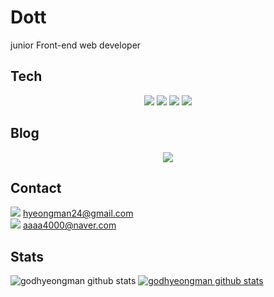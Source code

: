 # Dott

junior Front-end web developer

## Tech

<p align="center">
<img src="https://img.shields.io/badge/JavaScript-F7DF1E?style=flat-square&logo=JavaScript&logoColor=black"> <img src="https://img.shields.io/badge/React-61DAFB?style=flat-square&logo=React&logoColor=black"> <img src="https://img.shields.io/badge/Express-ffffff?style=flat-square&logo=Express&logoColor=black"> <img src="https://img.shields.io/badge/Node.js-339933?style=flat-square&logo=Node.js&logoColor=white">


## Blog

<p align="center">
<a href="https://www.notion.so/Dott-21d0ef2d8cca42efba9b246142a0bb60"><img src="https://img.shields.io/badge/Notion-000000?style=for-the-badge&logo=Notion&logoColor=white"></a>

## Contact

<img src="https://img.shields.io/badge/G_mail-EA4335?style=flat-square&logo=Gmail&logoColor=white"> hyeongman24@gmail.com</br>
<img src="https://img.shields.io/badge/naver-03C75A?style=flat-square&logo=naver&logoColor=white"> aaaa4000@naver.com

## Stats

![godhyeongman github stats](https://github-readme-stats.vercel.app/api?username=godhyeongman&show_icons=true)
[![godhyeongman github stats](https://github-readme-stats.vercel.app/api/top-langs/?username=godhyeongman&show_icons=true&hide_border=true&title_color=004386&icon_color=004386&layout=compact)](https://github.com/godhyeongman)
